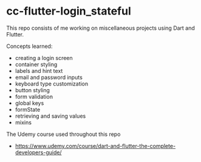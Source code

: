 # cc-flutter-login_stateful

This repo consists of me working on miscellaneous projects using Dart and Flutter.

Concepts learned:

-   creating a login screen
-   container styling
-   labels and hint text
-   email and password inputs
-   keyboard type customization
-   button styling
-   form validation
-   global keys
-   formState
-   retrieving and saving values
-   mixins

The Udemy course used throughout this repo

-   https://www.udemy.com/course/dart-and-flutter-the-complete-developers-guide/
